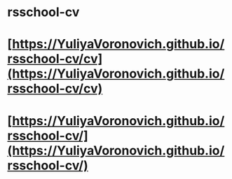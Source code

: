 # rsschool-cv
# [https://YuliyaVoronovich.github.io/rsschool-cv/cv](https://YuliyaVoronovich.github.io/rsschool-cv/cv)
# [https://YuliyaVoronovich.github.io/rsschool-cv/](https://YuliyaVoronovich.github.io/rsschool-cv/)
